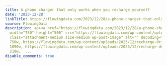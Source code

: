 ```yaml
---
title: A phone charger that only works when you recharge yourself
date: '2023-12-28'
linkTitle: https://flowingdata.com/2023/12/28/a-phone-charger-that-only-works-when-you-recharge-yourself/
source: FlowingData
description: <p><a href="https://flowingdata.com/2023/12/28/a-phone-charger-that-only-works-when-you-recharge-yourself/"><img
  width="750" height="500" src="https://flowingdata.com/wp-content/uploads/2023/12/recharge-dries-depoorter-750x500.jpg"
  class="attachment-medium size-medium wp-post-image" alt="" decoding="async" srcset="https://flowingdata.com/wp-content/uploads/2023/12/recharge-dries-depoorter-750x500.jpg
  750w, https://flowingdata.com/wp-content/uploads/2023/12/recharge-dries-depoorter-1090x727.jpg
  1090w, https://flowingdata.com/wp-content/uploads/2023/12/recharge-dries-depoorter-210x140.jpg
  210w,  ...
disable_comments: true
---
```

<p><a href="https://flowingdata.com/2023/12/28/a-phone-charger-that-only-works-when-you-recharge-yourself/"><img width="750" height="500" src="https://flowingdata.com/wp-content/uploads/2023/12/recharge-dries-depoorter-750x500.jpg" class="attachment-medium size-medium wp-post-image" alt="" decoding="async" srcset="https://flowingdata.com/wp-content/uploads/2023/12/recharge-dries-depoorter-750x500.jpg 750w, https://flowingdata.com/wp-content/uploads/2023/12/recharge-dries-depoorter-1090x727.jpg 1090w, https://flowingdata.com/wp-content/uploads/2023/12/recharge-dries-depoorter-210x140.jpg 210w,  ...